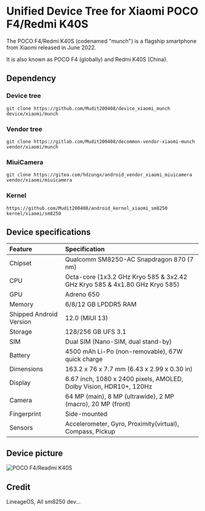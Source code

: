 # Unified Device Tree for Xiaomi POCO F4/Redmi K40S

The POCO F4/Redmi K40S (codenamed "munch") is a flagship smartphone from Xiaomi released in June 2022.

It is also known as POCO F4 (globally) and Redmi K40S (China).

## Dependency
### Device tree
```
git clone https://github.com/Mudit200408/device_xiaomi_munch device/xiaomi/munch
```
### Vendor tree
```
git clone https://gitlab.com/Mudit200408/decommon-vendor-xiaomi-munch vendor/xiaomi/munch
```
### MiuiCamera
```
git clone https://gitea.com/hdzungx/android_vendor_xiaomi_miuicamera vendor/xiaomi/miuicamera
```

### Kernel
```
https://github.com/Mudit200408/android_kernel_xiaomi_sm8250 kernel/xiaomi/sm8250
```

## Device specifications

| Feature                 | Specification                                                              |
| :---------------------- | :--------------------------------------------------------------------------|
| Chipset                 | Qualcomm SM8250-AC Snapdragon 870 (7 nm)                                   |
| CPU                     | Octa-core (1x3.2 GHz Kryo 585 & 3x2.42 GHz Kryo 585 & 4x1.80 GHz Kryo 585) |
| GPU                     | Adreno 650                                                                 |
| Memory                  | 6/8/12 GB LPDDR5 RAM                                                       |
| Shipped Android Version | 12.0 (MIUI 13)                                                             |
| Storage                 | 128/256 GB UFS 3.1                                                         |
| SIM                     | Dual SIM (Nano-SIM, dual stand-by)                                         |
| Battery                 | 4500 mAh Li-Po (non-removable), 67W quick charge                           |
| Dimensions              | 163.2 x 76 x 7.7 mm (6.43 x 2.99 x 0.30 in)                                |
| Display                 | 6.67 inch, 1080 x 2400 pixels, AMOLED, Dolby Vision, HDR10+, 120Hz         |
| Camera                  | 64 MP (main), 8 MP (ultrawide), 2 MP (macro), 20 MP (front)                |
| Fingerprint             | Side-mounted                                                               |
| Sensors                 | Accelerometer, Gyro, Proximity(virtual), Compass, Pickup                   |

## Device picture

![POCO F4/Readmi K40S](https://i.imgur.com/8vGvhMe.jpeg)

## Credit
LineageOS, All sm8250 dev...